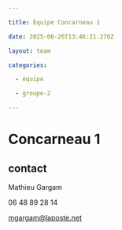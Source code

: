 ```yaml
---

title: Équipe Concarneau 1

date: 2025-06-26T13:46:21.276Z

layout: team

categories:

  - équipe

  - groupe-2

---
```


# Concarneau 1



## contact 

Mathieu Gargam

 06 48 89 28 14

mgargam@laposte.net

